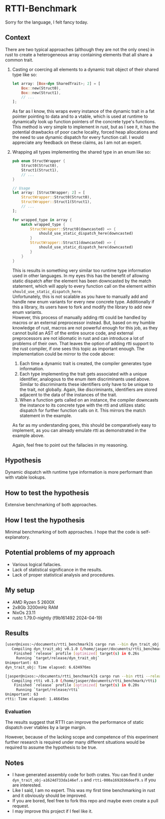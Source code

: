 # RTTI-Benchmark

Sorry for the language, I felt fancy today.

## Context

There are two typical approaches (although they are not the only ones) in rust to create a heterogeneous array containing elements that all share a common trait.

1. Casting or coercing all elements to a dynamic trait object of their shared type like so:
    ```rust
    let array: [Box<dyn SharedTrait>; 2] = [
        Box::new(Struct0),
        Box::new(Struct1),
        // ...
    ]; 
    ```
    As far as I know, this wraps every instance of the dynamic trait in a fat pointer pointing to data and to a vtable, which is used at runtime to dynamically look up function pointers of the concrete type's functions.
    This method is very simple to implement in rust, but as I see it, it has the potential drawbacks of poor cache locality, forced heap allocations and the need to use dynamic dispatch for every function call. I would appreciate any feedback on these claims, as I am not an expert.

2. Wrapping all types implementing the shared type in an enum like so:
    ```rust
    pub enum StructWrapper {
        Struct0(Struct0),
        Struct1(Struct1),
        // ...
    }
    
    // Usage
    let array: [StructWrapper; 2] = [
        StructWrapper::Struct0(Struct0),
        StructWrapper::Struct1(Struct1),
        // ...
    ];

    for wrapped_type in array {
        match wrapped_type {
            StructWrapper::Struct0(downcasted) => {
                should_use_static_dispatch_here(downcasted)
            }
            StructWrapper::Struct1(downcasted) => {
                should_use_static_dispatch_here(downcasted)
            }
        }
    }
    ```
    This is results in something very similar too runtime type information used in other languages. In my eyes this has the benefit of allowing static dispatch after the element has been downcasted by the match statement, which will apply to every function call on the element within `should_use_static_dispatch_here`.  
    Unfortunately, this is not scalable as you have to manually add and handle new enum variants for every new concrete type. Additionally if this a library, its users have to fork and modify the library to add new enum variants.  
    However, this process of manually adding rtti could be handled by macros or an external preprocessor instead. But, based on my humble knowledge of rust, macros are not powerful enough for this job, as they cannot build an AST of the entire source code, and external preprocessors are not idiomatic in rust and can introduce a lot of problems of their own. 
    That leaves the option of adding rtti support to the rust compiler, if one sees this topic as important enough. The implementation could be mirror to the code above: 

    1. Each time a dynamic trait is created, the compiler generates type information.
    2. Each type implementing the trait gets associated with a unique identifier, analogous to the enum item discriminants used above. Similar to discriminants these identifiers only have to be unique to the trait, not globally. Again, like discriminants, identifiers are stored adjacent to the data of the instances of the trait.
    3. When a function gets called on an instance, the compiler downcasts the instance to its concrete type with the rtti and utilizes static dispatch for further function calls on it. This mirrors the match statement in the example.

    As far as my understanding goes, this should be comparatively easy to implement, as you can already emulate rtti as demonstrated in the example above.

    Again, feel free to point out the fallacies in my reasoning.

## Hypothesis

Dynamic dispatch with runtime type information is more performant than with vtable lookups.

## How to test the hypothesis

Extensive benchmarking of both approaches.

## How I test the hypothesis

Minimal benchmarking of both approaches. I hope that the code is self-explanatory.

## Potential problems of my approach

- Various logical fallacies.
- Lack of statistical significance in the results.
- Lack of proper statistical analysis and procedures.

## My setup

- AMD Ryzen 5 2600X
- 2x8Gb 3200mHz RAM
- NixOs 23.11
- rustc 1.79.0-nightly (f9b161492 2024-04-19)

## Results

```bash
[user@nixos:~/documents/rtti_benchmark]$ cargo run --bin dyn_trait_obj --release
   Compiling dyn_trait_obj v0.1.0 (/home/jasper/documents/rtti_benchmark/dyn_trait_obj)
    Finished `release` profile [optimized] target(s) in 0.26s
     Running `target/release/dyn_trait_obj`
Unimportant: 63
dyn_trait_obj: Time elapsed: 6.634976ms
```

```bash
[jasper@nixos:~/documents/rtti_benchmark]$ cargo run --bin rtti --release
   Compiling rtti v0.1.0 (/home/jasper/documents/rtti_benchmark/rtti)
    Finished `release` profile [optimized] target(s) in 0.20s
     Running `target/release/rtti`
Unimportant: 63
rtti: Time elapsed: 1.46645ms
```

### Evaluation

The results suggest that RTTI can improve the performance of static dispatch over vtables by a large margin.

However, because of the lacking scope and competence of this experiment further research is required under many different situations would be required to assume the hypothesis to be true.

## Notes

- I have generated assembly code for both crates. You can find it under `dyn_trait_obj-a1624d733da146ef.s` and `rtti-000a1692036deef9.s` if you are interested.
- Like I said, I am no expert. This was my first time benchmarking in rust and it obviously should be improved.
- If you are bored, feel free to fork this repo and maybe even create a pull request.
- I may improve this project if I feel like it.